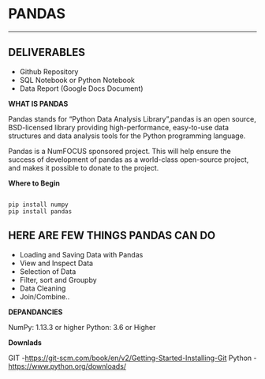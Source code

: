 # PANDAS
-------
DELIVERABLES
---------
* Github Repository
* SQL Notebook or Python Notebook
* Data Report (Google Docs Document) 

**WHAT IS PANDAS**

Pandas stands for “Python Data Analysis Library”,pandas is an open source, BSD-licensed library providing high-performance, easy-to-use data structures and data analysis tools for the Python programming language.

Pandas is a NumFOCUS sponsored project. This will help ensure the success of development of pandas as a world-class open-source project, and makes it possible to donate to the project.

**Where to Begin**

```

pip install numpy
pip install pandas

```

HERE ARE FEW THINGS PANDAS CAN DO
-------------------------------------
* Loading and Saving Data with Pandas
* View and Inspect Data
* Selection of Data
* Filter, sort and Groupby
* Data Cleaning
* Join/Combine..

**DEPANDANCIES**

NumPy: 1.13.3 or higher
Python: 3.6 or Higher

**Downlads**

GIT -https://git-scm.com/book/en/v2/Getting-Started-Installing-Git
Python -https://www.python.org/downloads/
